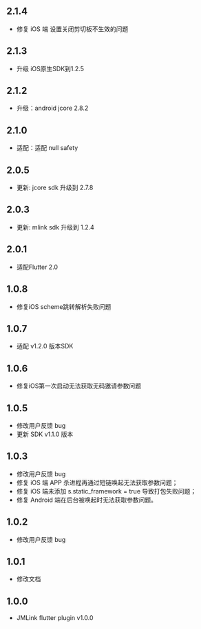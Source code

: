 ## 2.1.4
+ 修复 iOS 端 设置关闭剪切板不生效的问题
## 2.1.3
+ 升级 iOS原生SDK到1.2.5
## 2.1.2
+ 升级：android jcore 2.8.2
## 2.1.0
+ 适配：适配 null safety
## 2.0.5
+ 更新: jcore sdk 升级到 2.7.8
## 2.0.3
+ 更新: mlink sdk 升级到 1.2.4
## 2.0.1
+ 适配Flutter 2.0
## 1.0.8
+ 修复iOS scheme跳转解析失败问题
## 1.0.7
+ 适配 v1.2.0 版本SDK
## 1.0.6
+ 修复iOS第一次启动无法获取无码邀请参数问题
## 1.0.5
+ 修改用户反馈 bug
+ 更新 SDK v1.1.0 版本
## 1.0.3
+ 修改用户反馈 bug
+ 修复 iOS 端 APP 杀进程再通过短链唤起无法获取参数问题；
+ 修复 iOS 端未添加 s.static_framework = true 导致打包失败问题；
+ 修复 Android 端在后台被唤起时无法获取参数问题。
## 1.0.2
+ 修改用户反馈 bug

## 1.0.1
+ 修改文档

## 1.0.0
+ JMLink flutter plugin v1.0.0

